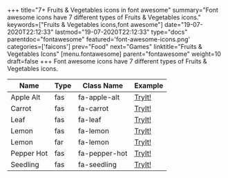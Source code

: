+++
title="7+ Fruits & Vegetables icons in font awesome"
summary="Font awesome icons have 7 different types of Fruits & Vegetables icons."
keywords=["Fruits & Vegetables icons,font awesome"]
date="19-07-2020T22:12:33"
lastmod="19-07-2020T22:12:33"
type="docs"
parentdoc="fontawesome"
featured='font-awesome-icons.png'
categories=['faicons']
prev="Food"
next="Games"
linktitle="Fruits & Vegetables Icons"
[menu.fontawesome]
parent="fontawesome"
weight=10
draft=false
+++
Font awesome icons have 7 different types of Fruits & Vegetables icons.<div class='table-responsive'><table class='table'><thead><tr><th>Name</th><th>Type</th><th>Class Name</th><th>Example</th></tr></thead><tbody><tr><td><i class="fas fa-apple-alt"></i>Apple Alt</td><td>fas</td><td>fa-apple-alt</td><td><a href='https://www.angularjswiki.com/fontawesome/fa-apple-alt/' target='_blank'>TryIt!</a></td></tr><tr><td><i class="fas fa-carrot"></i>Carrot</td><td>fas</td><td>fa-carrot</td><td><a href='https://www.angularjswiki.com/fontawesome/fa-carrot/' target='_blank'>TryIt!</a></td></tr><tr><td><i class="fas fa-leaf"></i>Leaf</td><td>fas</td><td>fa-leaf</td><td><a href='https://www.angularjswiki.com/fontawesome/fa-leaf/' target='_blank'>TryIt!</a></td></tr><tr><td><i class="fas fa-lemon"></i>Lemon</td><td>fas</td><td>fa-lemon</td><td><a href='https://www.angularjswiki.com/fontawesome/fa-lemon/' target='_blank'>TryIt!</a></td></tr><tr><td><i class="far fa-lemon"></i>Lemon</td><td>far</td><td>fa-lemon</td><td><a href='https://www.angularjswiki.com/fontawesome/fa-lemon/' target='_blank'>TryIt!</a></td></tr><tr><td><i class="fas fa-pepper-hot"></i>Pepper Hot</td><td>fas</td><td>fa-pepper-hot</td><td><a href='https://www.angularjswiki.com/fontawesome/fa-pepper-hot/' target='_blank'>TryIt!</a></td></tr><tr><td><i class="fas fa-seedling"></i>Seedling</td><td>fas</td><td>fa-seedling</td><td><a href='https://www.angularjswiki.com/fontawesome/fa-seedling/' target='_blank'>TryIt!</a></td></tr></tbody></table></div>

